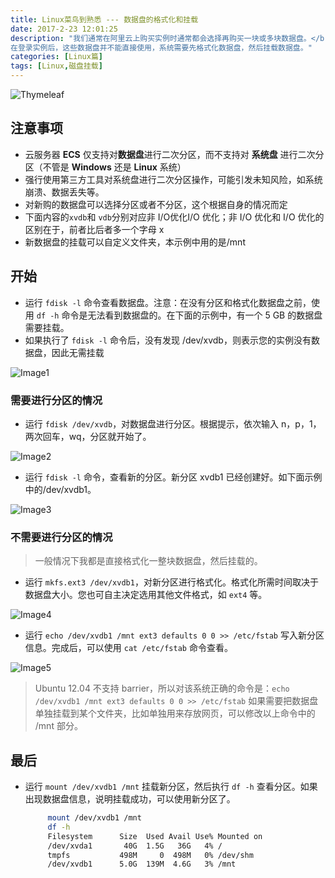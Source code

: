 ```yaml
---
title: Linux菜鸟到熟悉 --- 数据盘的格式化和挂载
date: 2017-2-23 12:01:25
description: "我们通常在阿里云上购买实例时通常都会选择再购买一块或多块数据盘。</br>
在登录实例后，这些数据盘并不能直接使用，系统需要先格式化数据盘，然后挂载数据盘。"
categories: [Linux篇]
tags: [Linux,磁盘挂载]
---
```


<!-- more -->
![Thymeleaf](//image.joylau.cn/blog/Thymeleaf.png)


## 注意事项

- 云服务器 **ECS** 仅支持对**数据盘**进行二次分区，而不支持对 **系统盘** 进行二次分区（不管是 **Windows** 还是 **Linux** 系统）
- 强行使用第三方工具对系统盘进行二次分区操作，可能引发未知风险，如系统崩溃、数据丢失等。
- 对新购的数据盘可以选择分区或者不分区，这个根据自身的情况而定
- 下面内容的`xvdb`和 `vdb`分别对应非 I/O优化I/O 优化；非 I/O 优化和 I/O 优化的区别在于，前者比后者多一个字母 x
- 新数据盘的挂载可以自定义文件夹，本示例中用的是/mnt


## 开始

- 运行 `fdisk -l` 命令查看数据盘。注意：在没有分区和格式化数据盘之前，使用 `df -h` 命令是无法看到数据盘的。在下面的示例中，有一个 5 GB 的数据盘需要挂载。
- 如果执行了 `fdisk -l` 命令后，没有发现 /dev/xvdb，则表示您的实例没有数据盘，因此无需挂载

![Image1](//image.joylau.cn/blog/linux1.jpg)

### 需要进行分区的情况
- 运行 `fdisk /dev/xvdb`，对数据盘进行分区。根据提示，依次输入 n，p，1，两次回车，wq，分区就开始了。

![Image2](//image.joylau.cn/blog/linux2.jpg)

- 运行 `fdisk -l` 命令，查看新的分区。新分区 xvdb1 已经创建好。如下面示例中的/dev/xvdb1。

![Image3](//image.joylau.cn/blog/linux3.jpg)


### 不需要进行分区的情况

> 一般情况下我都是直接格式化一整块数据盘，然后挂载的。

- 运行 `mkfs.ext3 /dev/xvdb1`，对新分区进行格式化。格式化所需时间取决于数据盘大小。您也可自主决定选用其他文件格式，如 `ext4` 等。

![Image4](//image.joylau.cn/blog/linux4.jpg)

- 运行 `echo /dev/xvdb1 /mnt ext3 defaults 0 0 >> /etc/fstab` 写入新分区信息。完成后，可以使用 `cat /etc/fstab` 命令查看。

![Image5](//image.joylau.cn/blog/linux5.jpg)

> Ubuntu 12.04 不支持 barrier，所以对该系统正确的命令是：`echo /dev/xvdb1 /mnt ext3 defaults 0 0 >> /etc/fstab` 
  如果需要把数据盘单独挂载到某个文件夹，比如单独用来存放网页，可以修改以上命令中的 /mnt 部分。
  
  
## 最后
- 运行   `mount /dev/xvdb1 /mnt` 挂载新分区，然后执行 `df -h` 查看分区。如果出现数据盘信息，说明挂载成功，可以使用新分区了。

    ``` bash
         mount /dev/xvdb1 /mnt
         df -h
         Filesystem      Size  Used Avail Use% Mounted on
         /dev/xvda1       40G  1.5G   36G   4% /
         tmpfs           498M     0  498M   0% /dev/shm
         /dev/xvdb1      5.0G  139M  4.6G   3% /mnt
    ```

